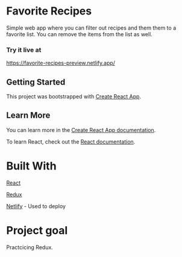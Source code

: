 # Favorite Recipes

Simple web app where you can filter out recipes and them them to a favorite list. You can remove the items from the list as well. 

### Try it live at 

https://favorite-recipes-preview.netlify.app/


## Getting Started 

This project was bootstrapped with [Create React App](https://github.com/facebook/create-react-app).

## Learn More

You can learn more in the [Create React App documentation](https://facebook.github.io/create-react-app/docs/getting-started).

To learn React, check out the [React documentation](https://reactjs.org/).


# Built With

[React](https://reactjs.org/)

[Redux](https://redux.js.org/)

[Netlify](https://www.netlify.com/) - Used to deploy

# Project goal 

Practcicing Redux. 
